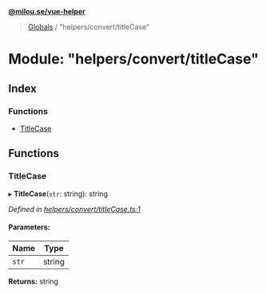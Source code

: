 **[@milou.se/vue-helper](../README.md)**

> [Globals](../globals.md) / "helpers/convert/titleCase"

# Module: "helpers/convert/titleCase"

## Index

### Functions

* [TitleCase](_helpers_convert_titlecase_.md#titlecase)

## Functions

### TitleCase

▸ **TitleCase**(`str`: string): string

*Defined in [helpers/convert/titleCase.ts:1](https://github.com/milou-se/milou-vue-helper/blob/75d6769/src/helpers/convert/titleCase.ts#L1)*

#### Parameters:

Name | Type |
------ | ------ |
`str` | string |

**Returns:** string
